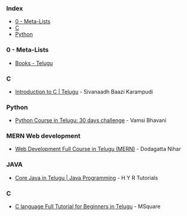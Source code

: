### Index

* [0 - Meta-Lists](#0---meta-lists)
* [C](#c)
* [Python](#python)


### 0 - Meta-Lists

* [Books - Telugu](https://sites.google.com/nptel.iitm.ac.in/translated-ebook/telugu)


### <a id="c"></a>C

* [Introduction to C \| Telugu](https://www.computerintelugu.com/2012/11/cmenu.html) - Sivanaadh Baazi Karampudi


### <a id="python"></a>Python

* [Python Course in Telugu: 30 days challenge](https://www.youtube.com/playlist?list=PLNgoFk5SYUglQOaXSY8lAlPXmK6tQBHaw) - Vamsi Bhavani


### <a id="MERN"></a>MERN Web development

* [Web Development Full Course in Telugu (MERN)](https://youtube.com/playlist?list=PL2Kd-KQLppEFbfdJHywOu6b_GAjn3LxE1&si=btWBIKe1EbMntfys) - Dodagatta Nihar


### <a id="JAVA"></a>JAVA

* [Core Java in Telugu | Java Programming](https://youtube.com/playlist?list=PLz8gl4BEGkEGYXNZrIRHJUSoxS_FPBrDy&si=w9idhgQmPCsUzEZX) - H Y R Tutorials


### <a id="c"></a>C

* [C language Full Tutorial for Beginners in Telugu](https://youtube.com/playlist?list=PL40oTeawokV-CC8RHFV5YH9Ag3QVhpXqn&si=9b-0ynFQh5dBd78h) - MSquare
